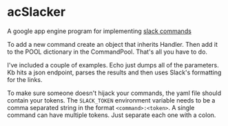 acSlacker
=========

A google app engine program for implementing [slack
commands](https://api.slack.com/slash-commands)

To add a new command create an object that inherits Handler. Then add it to the
POOL dictionary in the CommandPool.  That's all you have to do.  

I've included a couple of examples.  Echo just dumps all of the parameters.  Kb
hits a json endpoint, parses the results and then uses Slack's formatting for
the links.

To make sure someone doesn't hijack your commands, the yaml file should contain
your tokens. The `SLACK_TOKEN` environment variable needs to be a comma
separated string in the format `<command>:<token>`.  A single command can have multiple tokens.  Just separate each one with a colon.

